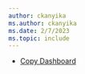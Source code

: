 ```yaml
---
author: ckanyika
ms.author: ckanyika
ms.date: 2/7/2023
ms.topic: include
---
```


- [Copy Dashboard](#copy-dashboard)